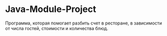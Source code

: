 # Java-Module-Project
Программа, которая помогает разбить счет в ресторане, в зависимости от числа гостей, стоимости и количества блюд.

